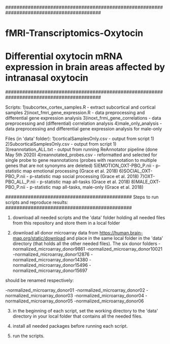 ##########################################################################################
# fMRI-Transcriptomics-Oxytocin
# Differential oxytocin mRNA expression in brain areas affected by intranasal oxytocin 
##########################################################################################

Scripts:
1)subcortex_cortex_samples.R - extract subcortical and cortical samples
2)inoxt_fmri_gene_expression.R - data preprocessing and differential gene expression analysis
3)inoxt_frmi_gene_correlations - data preprocessing and (differential) correlation analysis
4)male_only_analysis - data preprocessing and differential gene expression analysis for male-only

Files (in 'data' folder):
1)corticalSamplesOnly.csv - output from script 1)
2)SubcorticalSamplesOnly.csv - output from script 1)
3)reannotation_ALL.txt - output from running ReAnnotator pipeline (done May 5th 2020)
4)reannotated_probes.csv - reformatted and selected for single probe to gene reannotations (probes with reannotation to multiple genes that are not synonyms are deleted)
5)EMOTION_OXT-PBO_P.nii - p-statistic map emotional processing (Grace et al. 2018)
6)SOCIAL_OXT-PBO_P.nii - p-statistic map social processing (Grace et al. 2018)
7)OXT-PBO_ALL_P.nii - p-statistic map all-tasks (Grace et al. 2018)
8)MALE_OXT-PBO_P.nii - p-statistic map all-tasks, male-only (Grace et al. 2018)


#############################################
Steps to run scripts and reproduce results:
#############################################

1) download all needed scripts and the 'data' folder holding all needed files from this repository and store them in a local folder

2) download all donor microarray data from https://human.brain-map.org/static/download and place in the same local folder in the 'data' directory (that holds all the other needed files). The six donor folders 
-normalized_microarray_donor9861 
-normalized_microarray_donor10021
-normalized_microarray_donor12876
-normalized_microarray_donor14380
-normalized_microarray_donor15496
-normalized_microarray_donor15697

should be renamed respectively:

-normalized_microarray_donor01
-normalized_microarray_donor02
-normalized_microarray_donor03
-normalized_microarray_donor04
-normalized_microarray_donor05
-normalized_microarray_donor06

3) in the beginning of each script, set the working directory to the 'data' directory in your local folder that contains all the needed files.

4) install all needed packages before running each script.

5) run the scripts.
